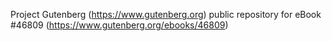 Project Gutenberg (https://www.gutenberg.org) public repository for eBook #46809 (https://www.gutenberg.org/ebooks/46809)
